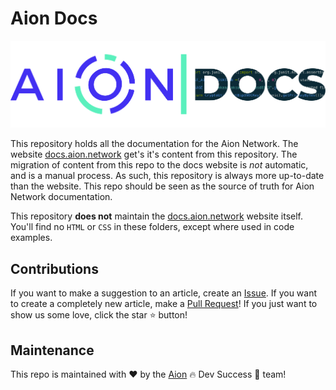 # Aion Docs

![Aion Logo](/aion-docs-logo.png)

This repository holds all the documentation for the Aion Network. The website [docs.aion.network](https://docs.aion.network/) get's it's content from this repository. The migration of content from this repo to the docs website is _not_ automatic, and is a manual process. As such, this repository is always more up-to-date than the website. This repo should be seen as the source of truth for Aion Network documentation.

This repository **does not** maintain the [docs.aion.network](https://docs.aion.network) website itself. You'll find no `HTML` or `CSS` in these folders, except where used in code examples.

## Contributions

If you want to make a suggestion to an article, create an [Issue](https://github.com/aionnetwork/docs/issues). If you want to create a completely new article, make a [Pull Request](https://github.com/aionnetwork/docs/pulls)! If you just want to show us some love, click the star :star: button!

## Maintenance

This repo is maintained with ❤️ by the [Aion](https://aion.network) :fire: Dev Success :100: team!
